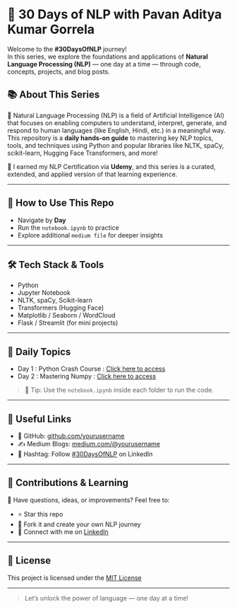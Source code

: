 # 🚀 30 Days of NLP with Pavan Aditya Kumar Gorrela

Welcome to the **#30DaysOfNLP** journey!  
In this series, we explore the foundations and applications of **Natural Language Processing (NLP)** — one day at a time — through code, concepts, projects, and blog posts.


## 📚 About This Series

🧠 Natural Language Processing (NLP) is a field of Artificial Intelligence (AI) that focuses on enabling computers to understand, interpret, generate, and respond to human languages (like English, Hindi, etc.) in a meaningful way.
This repository is a **daily hands-on guide** to mastering key NLP topics, tools, and techniques using Python and popular libraries like NLTK, spaCy, scikit-learn, Hugging Face Transformers, and more!

📜 I earned my NLP Certification via **Udemy**, and this series is a curated, extended, and applied version of that learning experience.

---

## 🧭 How to Use This Repo

- Navigate by **Day**
- Run the `notebook.ipynb` to practice
- Explore additional `medium file` for deeper insights

---

## 🛠 Tech Stack & Tools

- Python
- Jupyter Notebook
- NLTK, spaCy, Scikit-learn
- Transformers (Hugging Face)
- Matplotlib / Seaborn / WordCloud
- Flask / Streamlit (for mini projects)

---

## 📅 Daily Topics

- Day 1 : Python Crash Course : [Click here to access](https://github.com/Pavan-Aditya-Kumar-Gorrela/NLPSeries/tree/main/Day1)
- Day 2 : Mastering Numpy : [Click here to access](https://github.com/Pavan-Aditya-Kumar-Gorrela/NLPSeries/tree/main/Day2)

> 📌 Tip: Use the `notebook.ipynb` inside each folder to run the code.

---

## 🔗 Useful Links

- 📂 GitHub: [github.com/yourusername](https://github.com/Pavan-Aditya-Kumar-Gorrela)
- ✍️ Medium Blogs: [medium.com/@yourusername](https://medium.com/@pavanadityakumarg2004)
- 🧠 Hashtag: Follow [#30DaysOfNLP](https://www.linkedin.com/in/pavan-aditya-kumar-gorrela-857770271/) on LinkedIn

---

## 🙌 Contributions & Learning

💬 Have questions, ideas, or improvements? Feel free to:
- ⭐ Star this repo
- 🍴 Fork it and create your own NLP journey
- 📧 Connect with me on [LinkedIn](https://www.linkedin.com/in/pavan-aditya-kumar-gorrela-857770271/)

---

## 📜 License

This project is licensed under the [MIT License](./LICENSE)

---

> Let’s unlock the power of language — one day at a time!
